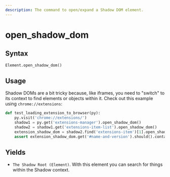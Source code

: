 ```yaml
---
description: The command to open/expand a Shadow DOM element.
---
```


# open\_shadow\_dom

## Syntax

```python
Element.open_shadow_dom()
```

## Usage

Shadow DOMs are a bit tricky because, like iframes, you need to "switch" to its context to find elements or objects within it. Check out this example using `chrome://extensions`:

```python
def test_loading_extension_to_browser(py):
    py.visit('chrome://extensions/')
    shadow1 = py.get('extensions-manager').open_shadow_dom()
    shadow2 = shadow1.get('extensions-item-list').open_shadow_dom()
    extension_shadow_dom = shadow2.find('extensions-item')[1].open_shadow_dom()
    assert extension_shadow_dom.get('#name-and-version').should().contain_text('Get CRX')
```

## Yields

* `The Shadow Root (Element)`. With this element you can search for things within the Shadow context.
